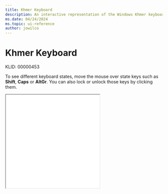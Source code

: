 ```yaml
---
title: Khmer Keyboard
description: An interactive representation of the Windows Khmer keyboard. To see different keyboard states, click or move the mouse over the state keys.
ms.date: 04/24/2024
ms.topic: ui-reference
author: jowilco
---
```


# Khmer Keyboard

KLID: 00000453

To see different keyboard states, move the mouse over state keys such as **Shift**, **Caps** or **AltGr**. You can also lock or unlock those keys by clicking them.

<iframe src="kbdkhmr.html" height="300"></iframe>
